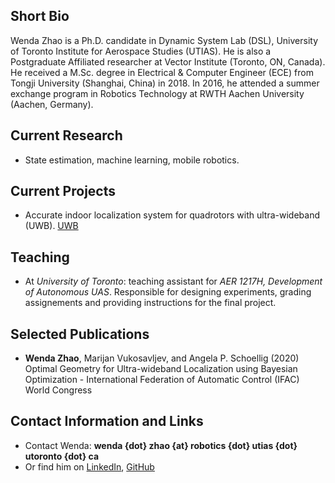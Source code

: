 ## Short Bio

Wenda Zhao is a Ph.D. candidate in Dynamic System Lab (DSL), University of Toronto Institute for Aerospace Studies (UTIAS). He is also a Postgraduate Affiliated researcher at Vector Institute (Toronto, ON, Canada). He received a M.Sc. degree in Electrical & Computer Engineer (ECE) from Tongji University (Shanghai, China) in 2018. In 2016, he attended a summer exchange program in Robotics Technology at RWTH Aachen University (Aachen, Germany). 

## Current Research

- State estimation, machine learning, mobile robotics.

## Current Projects

- Accurate indoor localization system for quadrotors with ultra-wideband (UWB). [UWB][uwb]

## Teaching

- At *University of Toronto*: teaching assistant for *AER 1217H, Development of Autonomous UAS*. Responsible for designing experiments, grading assignements and providing instructions for the final project.

## Selected Publications

- **Wenda Zhao**, Marijan Vukosavljev, and Angela P. Schoellig (2020) Optimal Geometry for Ultra-wideband Localization using Bayesian Optimization - International Federation of Automatic Control (IFAC) World Congress

## Contact Information and Links

- Contact Wenda: **wenda {dot} zhao {at} robotics {dot} utias {dot} utoronto {dot} ca**
- Or find him on [LinkedIn][1], [GitHub][2]
<!-- - [Resume][cv] -->

[1]:https://www.linkedin.com/in/wenda-zhao-648ab8138/
[2]:https://github.com/Williamwenda

[uwb]:https://www.bitcraze.io/2020/04/learning-based-bias-correction-for-accurate-ultra-wideband-localization-of-a-crazyflie/